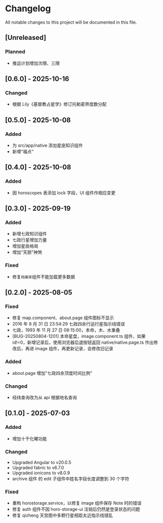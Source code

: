 # Changelog

All notable changes to this project will be documented in this file.

## [Unreleased]

### Planned

- 推运计划增加次限、三限

## [0.6.0] - 2025-10-16

### Changed

- 根据 Lily《基督教占星学》修订托勒密界度数分配

## [0.5.0] - 2025-10-08

### Added

- 为 src/app/native 添加星座知识组件
- 新增"福点"

## [0.4.0] - 2025-10-08

### Added

- 因 horoscopes 表添加 lock 字段，UI 组件作相应变更

## [0.3.0] - 2025-09-19

### Added

- 新增七政知识组件
- 七政行星增加力量
- 增加星辰格局
- 增加“天厨”神煞

### Fixed

- 修复`档案库`组件不能加载更多数据

## [0.2.0] - 2025-08-05

### Fixed

- 修复 map.component、about.page 组件图标不显示
- 2016 年 8 月 31 日 23:54:29 七政四余行运行星指示线错误
- 七政，1993 年 11 月 27 日 08:15:00，本命，木、水重叠
- [BUG-20250804-1201] 本命星盘，image.component.ts 组件，如果 id!=0，新增记录后，使用浏览器后退按钮返回 native/native.page.ts 作出修改后，再进 image 组件，再更新记录，会修改旧记录

### Added

- about.page 增加"七政四余顶度时间比例"

### Changed

- 经纬查询改为从 api 根据地名查询

## [0.1.0] - 2025-07-03

### Added

- 增加十干化曜功能

### Changed

- Upgraded Angular to v20.0.5
- Upgraded fabric to v6.7.0
- Upgraded ionicons to v8.0.9
- archive 组件 的 edit 子组件中姓名字段长度调整到 30 个字符

### Fixed

- 重构 horostorage.service，以修复 image 组件保存 Note 时的错误
- 修复 auth 组件不因 horo-storage-ui 注销后仍然是登录状态的问题
- 修复 qizheng 天宫图中多颗行星相距太近指示线错乱
